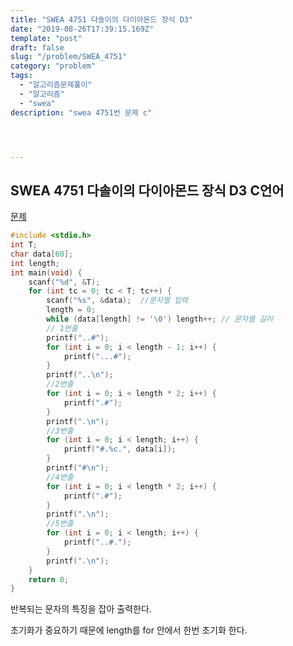 ```yaml
---
title: "SWEA 4751 다솔이의 다이아몬드 장식 D3"
date: "2019-08-26T17:39:15.169Z"
template: "post"
draft: false
slug: "/problem/SWEA_4751"
category: "problem"
tags:
  - "알고리즘문제풀이"
  - "알고리즘"
  - "swea"
description: "swea 4751번 문제 c"




---
```






## SWEA 4751 다솔이의 다이아몬드 장식 D3 C언어

[문제](<https://swexpertacademy.com/main/code/problem/problemDetail.do?contestProbId=AWSNw5jKzwMDFAUr&categoryId=AWSNw5jKzwMDFAUr&categoryType=CODE#none>)

```c
#include <stdio.h>
int T;
char data[60];
int length;
int main(void) {
	scanf("%d", &T);
	for (int tc = 0; tc < T; tc++) {
		scanf("%s", &data);	 //문자열 입력
		length = 0;
		while (data[length] != '\0') length++; // 문자열 길이
		// 1번줄
		printf("..#");
		for (int i = 0; i < length - 1; i++) {
			printf("...#");
		}
		printf("..\n");
		//2번줄
		for (int i = 0; i < length * 2; i++) {
			printf(".#");
		}
		printf(".\n");
		//3번줄
		for (int i = 0; i < length; i++) {
			printf("#.%c.", data[i]);
		}
		printf("#\n");
		//4번줄
		for (int i = 0; i < length * 2; i++) {
			printf(".#");
		}
		printf(".\n");
		//5번줄
		for (int i = 0; i < length; i++) {
			printf("..#.");
		}
		printf(".\n");
	}
	return 0;
}
```

반복되는 문자의 특징을 잡아 출력한다.

초기화가 중요하기 때문에 length를 for 안에서 한번 초기화 한다.